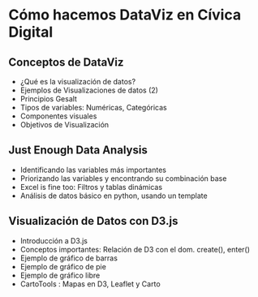 # Cómo hacemos DataViz en Cívica Digital

## Conceptos de DataViz

- ¿Qué es la visualización de datos?
- Ejemplos de Visualizaciones de datos (2)
- Principios Gesalt
- Tipos de variables: Numéricas, Categóricas
- Componentes visuales
- Objetivos de Visualización

## Just Enough Data Analysis

- Identificando las variables más importantes
- Priorizando las variables y encontrando su combinación base
- Excel is fine too: Filtros y tablas dinámicas
- Análisis de datos básico en python, usando un template

## Visualización de Datos con D3.js

- Introducción a D3.js
- Conceptos importantes: Relación de D3 con el dom. create(), enter()
- Ejemplo de gráfico de barras
- Ejemplo de gráfico de pie
- Ejemplo de gráfico libre
- CartoTools : Mapas en D3, Leaflet y Carto
